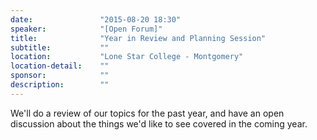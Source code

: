 ```yaml
---
date:               "2015-08-20 18:30"
speaker:            "[Open Forum]"
title:              "Year in Review and Planning Session"
subtitle:           ""
location:           "Lone Star College - Montgomery"
location-detail:    ""
sponsor:            ""
description:        ""
---
```

We'll do a review of our topics for the past year, and have an open discussion
about the things we'd like to see covered in the coming year.



